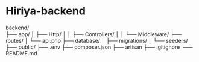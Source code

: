 # Hiriya-backend

backend/            
├── app/
│   ├── Http/
│   │   ├── Controllers/
│   │   └── Middleware/
├── routes/
│   └── api.php
├── database/
│   ├── migrations/
│   └── seeders/
├── public/
├── .env
├── composer.json
├── artisan
├── .gitignore
└── README.md

